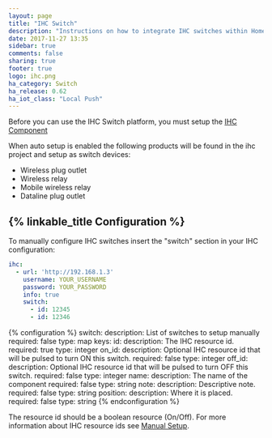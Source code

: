 ```yaml
---
layout: page
title: "IHC Switch"
description: "Instructions on how to integrate IHC switches within Home Assistant."
date: 2017-11-27 13:35
sidebar: true
comments: false
sharing: true
footer: true
logo: ihc.png
ha_category: Switch
ha_release: 0.62
ha_iot_class: "Local Push"
---
```


Before you can use the IHC Switch platform, you must setup the
[IHC Component](/components/ihc/)

When auto setup is enabled the following products will be found in the ihc
project and setup as switch devices:

- Wireless plug outlet
- Wireless relay
- Mobile wireless relay
- Dataline plug outlet

## {% linkable_title Configuration %}

To manually configure IHC switches insert the "switch" section in your
IHC configuration:

```yaml
ihc:
  - url: 'http://192.168.1.3'
    username: YOUR_USERNAME
    password: YOUR_PASSWORD
    info: true
    switch:
      - id: 12345
      - id: 12346
```

{% configuration %}
switch:
  description: List of switches to setup manually
  required: false
  type: map
  keys:
    id:
      description: The IHC resource id.
      required: true
      type: integer
    on_id:
      description: Optional IHC resource id that will be pulsed to turn ON this switch.
      required: false
      type: integer
    off_id:
      description: Optional IHC resource id that will be pulsed to turn OFF this switch.
      required: false
      type: integer
    name:
      description: The name of the component
      required: false
      type: string
    note:
      description: Descriptive note.
      required: false
      type: string
    position:
      description: Where it is placed.
      required: false
      type: string
{% endconfiguration %}

The resource id should be a boolean resource (On/Off).
For more information about IHC resource ids see
[Manual Setup](/components/ihc/#manual-setup).
